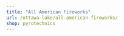 ```yaml
---
title: "All American Fireworks"
url: /ottawa-lake/all-american-fireworks/
shop: pyrotechnics
---
```

